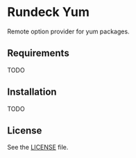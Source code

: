 # Rundeck Yum

Remote option provider for yum packages.

## Requirements

TODO

## Installation

TODO

## License

See the [LICENSE](https://github.com/dstockman/rundeck-yum/blob/master/LICENSE) file.
